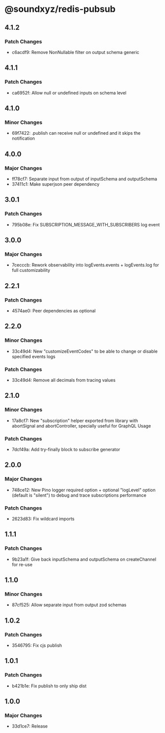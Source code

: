 # @soundxyz/redis-pubsub

## 4.1.2

### Patch Changes

- c6acdf9: Remove NonNullable filter on output schema generic

## 4.1.1

### Patch Changes

- ca6952f: Allow null or undefined inputs on schema level

## 4.1.0

### Minor Changes

- 69f7422: .publish can receive null or undefined and it skips the notification

## 4.0.0

### Major Changes

- ff78cf7: Separate input from output of inputSchema and outputSchema
- 37411c1: Make superjson peer dependency

## 3.0.1

### Patch Changes

- 795b08e: Fix SUBSCRIPTION_MESSAGE_WITH_SUBSCRIBERS log event

## 3.0.0

### Major Changes

- 7cecccb: Rework observability into logEvents.events + logEvents.log for full customizability

## 2.2.1

### Patch Changes

- 4574ae0: Peer dependencies as optional

## 2.2.0

### Minor Changes

- 33c49d4: New "customizeEventCodes" to be able to change or disable specified events logs

### Patch Changes

- 33c49d4: Remove all decimals from tracing values

## 2.1.0

### Minor Changes

- 17a8cf7: New "subscription" helper exported from library with abortSignal and abortController, specially useful for GraphQL Usage

### Patch Changes

- 7dcf49a: Add try-finally block to subscribe generator

## 2.0.0

### Major Changes

- 748ce12: New Pino logger required option + optional "logLevel" option (default is "silent") to debug and trace subscriptions performance

### Patch Changes

- 2623d83: Fix wildcard imports

## 1.1.1

### Patch Changes

- 9b23a1f: Give back inputSchema and outputSchema on createChannel for re-use

## 1.1.0

### Minor Changes

- 87cf525: Allow separate input from output zod schemas

## 1.0.2

### Patch Changes

- 3546795: Fix cjs publish

## 1.0.1

### Patch Changes

- b421b1e: Fix publish to only ship dist

## 1.0.0

### Major Changes

- 33d1ce7: Release
